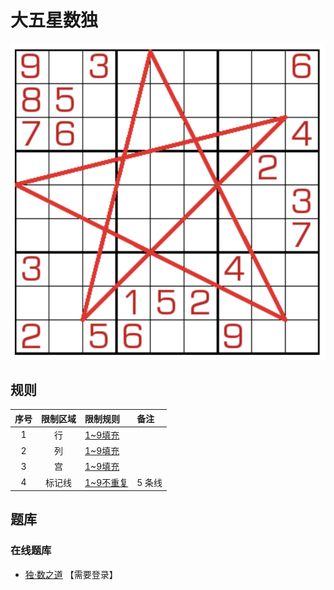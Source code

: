 # 大五星数独

![题](../../../../images/sudoku/大五星数独.png)

## 规则

| 序号  | 限制区域 | 限制规则      | 备注   |
|:---:|:----:|:----------|:-----|
|  1  |  行   | [1~9填充]  |      |
|  2  |  列   | [1~9填充]  |      |
|  3  |  宫   | [1~9填充]  |      |
|  4  | 标记线  | [1~9不重复] | 5 条线 |

## 题库

### 在线题库

- [独·数之道](http://www.sudokufans.org.cn/lx/game.index.php?type=5x1) 【需要登录】

[1~9填充]: ../../../../rules.md#1to9填充
[1~9不重复]: ../../../../rules.md#1to9不重复
